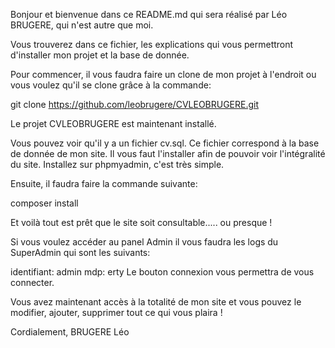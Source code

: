 Bonjour et bienvenue dans ce README.md qui sera réalisé par Léo BRUGERE, qui n'est autre que moi.

Vous trouverez dans ce fichier, les explications qui vous permettront d'installer mon projet et la base de donnée.

Pour commencer, il vous faudra faire un clone de mon projet à l'endroit ou vous voulez qu'il se clone grâce à la commande:

git clone https://github.com/leobrugere/CVLEOBRUGERE.git

Le projet CVLEOBRUGERE est maintenant installé.

Vous pouvez voir qu'il y a un fichier cv.sql. Ce fichier correspond à la base de donnée de mon site. 
Il vous faut l'installer afin de pouvoir voir l'intégralité du site. Installez sur phpmyadmin, c'est très simple.

Ensuite, il faudra faire la commande suivante:

composer install

Et voilà tout est prêt que le site soit consultable..... ou presque !

Si vous voulez accéder au panel Admin il vous faudra les logs du SuperAdmin qui sont les suivants:

identifiant: admin
mdp: erty
Le bouton connexion vous permettra de vous connecter.

Vous avez maintenant accès à la totalité de mon site et vous pouvez le modifier, ajouter, supprimer tout ce qui vous plaira !

Cordialement, BRUGERE Léo